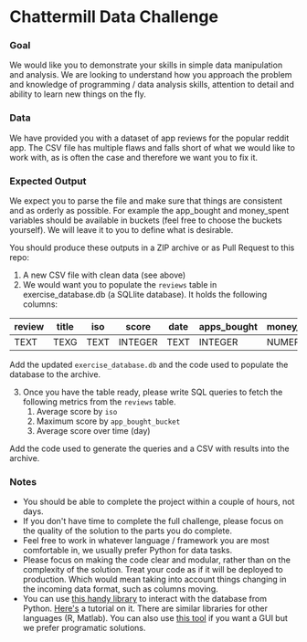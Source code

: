 # Chattermill Data Challenge

### Goal
We would like you to demonstrate your skills in simple data manipulation and analysis. We are looking to understand how you approach the problem and knowledge of programming / data analysis skills, attention to detail and ability to learn new things on the fly.

### Data
We have provided you with a dataset of app reviews for the popular reddit app. The CSV file has multiple flaws and falls short of what we would like to work with, as is often the case and therefore we want you to fix it.

### Expected Output
We expect you to parse the file and make sure that things are consistent and as orderly as possible. For example the app_bought and money_spent variables should be available in buckets (feel free to choose the buckets yourself). We will leave it to you to define what is desirable. 

You should produce these outputs in a ZIP archive or as Pull Request to this repo:
1. A new CSV file with clean data (see above)
2. We would want you to populate the  `reviews` table in exercise_database.db (a SQLlite database). It holds the following columns:

review | title | iso | score | date | apps_bought | money_spent | apps_bought_bucket | money_spent_bucket
--- | --- | --- | --- |--- |--- |--- |--- |--- 
TEXT | TEXG | TEXT | INTEGER | TEXT | INTEGER | NUMERIC | TEXT | TEXT 

Add the updated `exercise_database.db` and the code used to populate the database to the archive.

3. Once you have the table ready, please write SQL queries to fetch the following metrics from the `reviews` table. 
	1. Average score by `iso`
	2. Maximum score by `app_bought_bucket`
	3. Average score over time (day)

Add the code used to generate the queries and a CSV with results into the archive.

### Notes

- You should be able to complete the project within a couple of hours, not days.
- If you don't have time to complete the full challenge, please focus on the quality of the solution to the parts you do complete.
- Feel free to work in whatever language / framework you are most comfortable in, we usually prefer Python for data tasks.
- Please focus on making the code clear and modular, rather than on the complexity of the solution. Treat your code as if it will be deployed to production. Which would mean taking into account things changing in the incoming data format, such as columns moving.
- You can use [this handy library](https://docs.python.org/2/library/sqlite3.html) to interact with the database from Python. [Here's](http://pythoncentral.io/introduction-to-sqlite-in-python/) a tutorial on it. There are similar libraries for other languages (R, Matlab). You can also use [this tool](http://sqlitebrowser.org/) if you want a GUI but we prefer programatic solutions.



